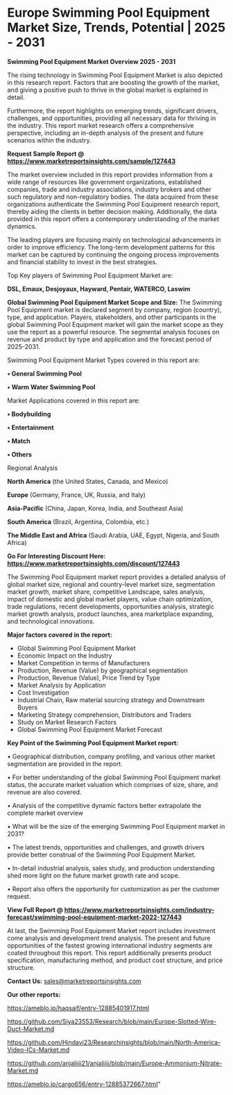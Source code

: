 # Europe Swimming Pool Equipment Market Size, Trends, Potential | 2025 - 2031

<Strong> Swimming Pool Equipment Market Overview 2025 - 2031</strong>

The rising technology in Swimming Pool Equipment Market is also depicted in this research report. Factors that are boosting the growth of the market, and giving a positive push to thrive in the global market is explained in detail.

Furthermore, the report highlights on emerging trends, significant drivers, challenges, and opportunities, providing all necessary data for thriving in the industry. This report market research offers a comprehensive perspective, including an in-depth analysis of the present and future scenarios within the industry.

<strong>Request Sample Report @ <a href=https://www.marketreportsinsights.com/sample/127443>https://www.marketreportsinsights.com/sample/127443</a></strong>

The market overview included in this report provides information from a wide range of resources like government organizations, established companies, trade and industry associations, industry brokers and other such regulatory and non-regulatory bodies. The data acquired from these organizations authenticate the Swimming Pool Equipment research report, thereby aiding the clients in better decision making. Additionally, the data provided in this report offers a contemporary understanding of the market dynamics.

The leading players are focusing mainly on technological advancements in order to improve efficiency. The long-term development patterns for this market can be captured by continuing the ongoing process improvements and financial stability to invest in the best strategies.

Top Key players of Swimming Pool Equipment Market are:

<strong>DSL, Emaux, Desjoyaux, Hayward, Pentair, WATERCO, Laswim</strong>

<strong><b>Global Swimming Pool Equipment Market Scope and Size:</b></strong>
The Swimming Pool Equipment market is declared segment by company, region (country), type, and application. Players, stakeholders, and other participants in the global Swimming Pool Equipment market will gain the market scope as they use the report as a powerful resource. The segmental analysis focuses on revenue and product by type and application and the forecast period of 2025-2031.

Swimming Pool Equipment Market Types covered in this report are:

<strong>• General Swimming Pool

• Warm Water Swimming Pool</strong>

Market Applications covered in this report are:

<strong>• Bodybuilding

• Entertainment

• Match

• Others</strong> 

Regional Analysis

<strong>North America</strong> (the United States, Canada, and Mexico)

<strong>Europe</strong> (Germany, France, UK, Russia, and Italy)

<strong>Asia-Pacific</strong> (China, Japan, Korea, India, and Southeast Asia)

<strong>South America</strong> (Brazil, Argentina, Colombia, etc.)

<strong>The Middle East and Africa</strong> (Saudi Arabia, UAE, Egypt, Nigeria, and South Africa)

<strong>Go For Interesting Discount Here: <a href=https://www.marketreportsinsights.com/discount/127443>https://www.marketreportsinsights.com/discount/127443</a></strong>

The Swimming Pool Equipment market report provides a detailed analysis of global market size, regional and country-level market size, segmentation market growth, market share, competitive Landscape, sales analysis, impact of domestic and global market players, value chain optimization, trade regulations, recent developments, opportunities analysis, strategic market growth analysis, product launches, area marketplace expanding, and technological innovations.

<strong><b>Major factors covered in the report:</b></strong>
<ul>
  <li>Global Swimming Pool Equipment Market </li>
  <li>Economic Impact on the Industry</li>
  <li>Market Competition in terms of Manufacturers</li>
  <li>Production, Revenue (Value) by geographical segmentation</li>
  <li>Production, Revenue (Value), Price Trend by Type</li>
  <li>Market Analysis by Application</li>
  <li>Cost Investigation</li>
  <li>Industrial Chain, Raw material sourcing strategy and Downstream Buyers</li>
  <li>Marketing Strategy comprehension, Distributors and Traders</li>
  <li>Study on Market Research Factors</li>
  <li>Global Swimming Pool Equipment Market Forecast</li>
</ul>

<strong><b>Key Point of the Swimming Pool Equipment Market report:</b></strong>

• Geographical distribution, company profiling, and various other market segmentation are provided in the report.

• For better understanding of the global Swimming Pool Equipment market status, the accurate market valuation which comprises of size, share, and revenue are also covered.

• Analysis of the competitive dynamic factors better extrapolate the complete market overview

• What will be the size of the emerging Swimming Pool Equipment market in 2031?

• The latest trends, opportunities and challenges, and growth drivers provide better construal of the Swimming Pool Equipment Market.

• In-detail industrial analysis, sales study, and production understanding shed more light on the future market growth rate and scope.

• Report also offers the opportunity for customization as per the customer request.

<strong><b>View Full Report @ <a href=https://www.marketreportsinsights.com/industry-forecast/swimming-pool-equipment-market-2022-127443>https://www.marketreportsinsights.com/industry-forecast/swimming-pool-equipment-market-2022-127443</a></b></strong>


At last, the Swimming Pool Equipment Market report includes investment come analysis and development trend analysis. The present and future opportunities of the fastest growing international industry segments are coated throughout this report. This report additionally presents product specification, manufacturing method, and product cost structure, and price structure.

<strong>Contact Us:</strong>
sales@marketreportsinsights.com

<strong>Our other reports:</strong>

<a href=https://ameblo.jp/haqsaif/entry-12885401917.html>https://ameblo.jp/haqsaif/entry-12885401917.html</a>

<a href=https://github.com/Siya23553/Research/blob/main/Europe-Slotted-Wire-Duct-Market.md>https://github.com/Siya23553/Research/blob/main/Europe-Slotted-Wire-Duct-Market.md</a>

<a href=https://github.com/Hindavi23/Researchinsights/blob/main/North-America-Video-ICs-Market.md>https://github.com/Hindavi23/Researchinsights/blob/main/North-America-Video-ICs-Market.md</a>

<a href=https://github.com/anjaliiii21/anjaliiii/blob/main/Europe-Ammonium-Nitrate-Market.md>https://github.com/anjaliiii21/anjaliiii/blob/main/Europe-Ammonium-Nitrate-Market.md</a>

<a href=https://ameblo.jp/cargo656/entry-12885372667.html>https://ameblo.jp/cargo656/entry-12885372667.html</a>"
